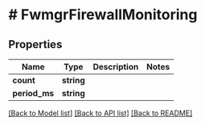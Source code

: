 # # FwmgrFirewallMonitoring

## Properties

Name | Type | Description | Notes
------------ | ------------- | ------------- | -------------
**count** | **string** |  |
**period_ms** | **string** |  |

[[Back to Model list]](../../README.md#models) [[Back to API list]](../../README.md#endpoints) [[Back to README]](../../README.md)
